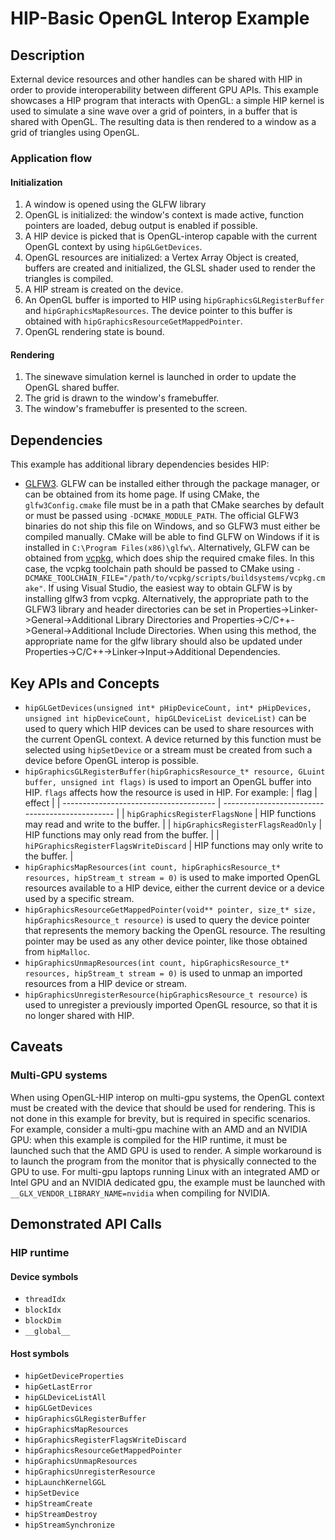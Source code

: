 # HIP-Basic OpenGL Interop Example

## Description
External device resources and other handles can be shared with HIP in order to provide interoperability between different GPU APIs. This example showcases a HIP program that interacts with OpenGL: a simple HIP kernel is used to simulate a sine wave over a grid of pointers, in a buffer that is shared with OpenGL. The resulting data is then rendered to a window as a grid of triangles using OpenGL.

### Application flow
#### Initialization
1. A window is opened using the GLFW library
2. OpenGL is initialized: the window's context is made active, function pointers are loaded, debug output is enabled if possible.
3. A HIP device is picked that is OpenGL-interop capable with the current OpenGL context by using `hipGLGetDevices`.
4. OpenGL resources are initialized: a Vertex Array Object is created, buffers are created and initialized, the GLSL shader used to render the triangles is compiled.
5. A HIP stream is created on the device.
6. An OpenGL buffer is imported to HIP using `hipGraphicsGLRegisterBuffer` and `hipGraphicsMapResources`. The device pointer to this buffer is obtained with `hipGraphicsResourceGetMappedPointer`.
7. OpenGL rendering state is bound.

#### Rendering
1. The sinewave simulation kernel is launched in order to update the OpenGL shared buffer.
2. The grid is drawn to the window's framebuffer.
3. The window's framebuffer is presented to the screen.

## Dependencies
This example has additional library dependencies besides HIP:
- [GLFW3](https://glfw.org). GLFW can be installed either through the package manager, or can be obtained from its home page. If using CMake, the `glfw3Config.cmake` file must be in a path that CMake searches by default or must be passed using `-DCMAKE_MODULE_PATH`.
The official GLFW3 binaries do not ship this file on Windows, and so GLFW3 must either be compiled manually. CMake will be able to find GLFW on Windows if it is installed in `C:\Program Files(x86)\glfw\`. Alternatively, GLFW can be obtained from [vcpkg](https://vcpkg.io/), which does ship the required cmake files. In this case, the vcpkg toolchain path should be passed to CMake using `-DCMAKE_TOOLCHAIN_FILE="/path/to/vcpkg/scripts/buildsystems/vcpkg.cmake"`.
If using Visual Studio, the easiest way to obtain GLFW is by installing glfw3 from vcpkg. Alternatively, the appropriate path to the GLFW3 library and header directories can be set in Properties->Linker->General->Additional Library Directories and Properties->C/C++->General->Additional Include Directories. When using this method, the appropriate name for the glfw library should also be updated under Properties->C/C++->Linker->Input->Additional Dependencies.

## Key APIs and Concepts
- `hipGLGetDevices(unsigned int* pHipDeviceCount, int* pHipDevices, unsigned int hipDeviceCount, hipGLDeviceList deviceList)` can be used to query which HIP devices can be used to share resources with the current OpenGL context. A device returned by this function must be selected using `hipSetDevice` or a stream must be created from such a device before OpenGL interop is possible.
- `hipGraphicsGLRegisterBuffer(hipGraphicsResource_t* resource, GLuint buffer, unsigned int flags)` is used to import an OpenGL buffer into HIP. `flags` affects how the resource is used in HIP. For example:
| flag                                   | effect                                          |
| -------------------------------------- | ----------------------------------------------- |
| `hipGraphicsRegisterFlagsNone`         | HIP functions may read and write to the buffer. |
| `hipGraphicsRegisterFlagsReadOnly`     | HIP functions may only read from the buffer.    |
| `hiPGraphicsRegisterFlagsWriteDiscard` | HIP functions may only write to the buffer.     |
- `hipGraphicsMapResources(int count, hipGraphicsResource_t* resources, hipStream_t stream = 0)` is used to make imported OpenGL resources available to a HIP device, either the current device or a device used by a specific stream.
- `hipGraphicsResourceGetMappedPointer(void** pointer, size_t* size, hipGraphicsResource_t resource)` is used to query the device pointer that represents the memory backing the OpenGL resource. The resulting pointer may be used as any other device pointer, like those obtained from `hipMalloc`.
- `hipGraphicsUnmapResources(int count, hipGraphicsResource_t* resources, hipStream_t stream = 0)` is used to unmap an imported resources from a HIP device or stream.
- `hipGraphicsUnregisterResource(hipGraphicsResource_t resource)` is used to unregister a previously imported OpenGL resource, so that it is no longer shared with HIP.

## Caveats
### Multi-GPU systems
When using OpenGL-HIP interop on multi-gpu systems, the OpenGL context must be created with the device that should be used for rendering. This is not done in this example for brevity, but is required in specific scenarios. For example, consider a multi-gpu machine with an AMD and an NVIDIA GPU: when this example is compiled for the HIP runtime, it must be launched such that the AMD GPU is used to render. A simple workaround is to launch the program from the monitor that is physically connected to the GPU to use. For multi-gpu laptops running Linux with an integrated AMD or Intel GPU and an NVIDIA dedicated gpu, the example must be launched with `__GLX_VENDOR_LIBRARY_NAME=nvidia` when compiling for NVIDIA.

## Demonstrated API Calls
### HIP runtime
#### Device symbols
- `threadIdx`
- `blockIdx`
- `blockDim`
- `__global__`

#### Host symbols
- `hipGetDeviceProperties`
- `hipGetLastError`
- `hipGLDeviceListAll`
- `hipGLGetDevices`
- `hipGraphicsGLRegisterBuffer`
- `hipGraphicsMapResources`
- `hipGraphicsRegisterFlagsWriteDiscard`
- `hipGraphicsResourceGetMappedPointer`
- `hipGraphicsUnmapResources`
- `hipGraphicsUnregisterResource`
- `hipLaunchKernelGGL`
- `hipSetDevice`
- `hipStreamCreate`
- `hipStreamDestroy`
- `hipStreamSynchronize`
